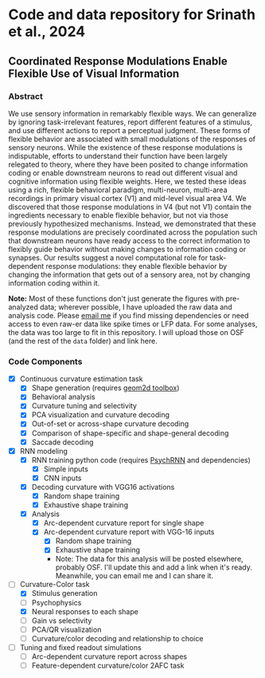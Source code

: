 # Code and data repository for Srinath et al., 2024

## Coordinated Response Modulations Enable Flexible Use of Visual Information

### Abstract
We use sensory information in remarkably flexible ways. We can generalize by ignoring task-irrelevant features, report different features of a stimulus, and use different actions to report a perceptual judgment. These forms of flexible behavior are associated with small modulations of the responses of sensory neurons. While the existence of these response modulations is indisputable, efforts to understand their function have been largely relegated to theory, where they have been posited to change information coding or enable downstream neurons to read out different visual and cognitive information using flexible weights. Here, we tested these ideas using a rich, flexible behavioral paradigm, multi-neuron, multi-area recordings in primary visual cortex (V1) and mid-level visual area V4. We discovered that those response modulations in V4 (but not V1) contain the ingredients necessary to enable flexible behavior, but not via those previously hypothesized mechanisms. Instead, we demonstrated that these response modulations are precisely coordinated across the population such that downstream neurons have ready access to the correct information to flexibly guide behavior without making changes to information coding or synapses. Our results suggest a novel computational role for task-dependent response modulations: they enable flexible behavior by changing the information that gets out of a sensory area, not by changing information coding within it. 

**Note:** Most of these functions don't just generate the figures with pre-analyzed data; wherever possible, I have uploaded the raw data and analysis code. Please [email me](mailto:ramsrinath@uchicago.edu) if you find missing dependencies or need access to even raw-er data like spike times or LFP data. For some analyses, the data was too large to fit in this repository. I will upload those on OSF (and the rest of the `data` folder) and link here.

### Code Components
- [x] Continuous curvature estimation task
    - [x] Shape generation (requires [geom2d toolbox](https://www.mathworks.com/matlabcentral/fileexchange/7844-geom2d))
    - [x] Behavioral analysis
    - [x] Curvature tuning and selectivity
    - [x] PCA visualization and curvature decoding
    - [x] Out-of-set or across-shape curvature decoding
    - [x] Comparison of shape-specific and shape-general decoding
    - [x] Saccade decoding

- [x] RNN modeling
    - [x] RNN training python code (requires [PsychRNN](https://psychrnn.readthedocs.io/en/latest/) and dependencies)
        - [x] Simple inputs
        - [x] CNN inputs
    - [x] Decoding curvature with VGG16 activations
        - [x] Random shape training
        - [x] Exhaustive shape training
    - [x] Analysis
        - [x] Arc-dependent curvature report for single shape
        - [x] Arc-dependent curvature report with VGG-16 inputs
            - [x] Random shape training
            - [x] Exhaustive shape training
            - Note: The data for this analysis will be posted elsewhere, probably OSF. I'll update this and add a link when it's ready. Meanwhile, you can email me and I can share it.

- [ ] Curvature-Color task
    - [x] Stimulus generation
    - [ ] Psychophysics
    - [x] Neural responses to each shape
    - [ ] Gain vs selectivity
    - [ ] PCA/QR visualization
    - [ ] Curvature/color decoding and relationship to choice

- [ ] Tuning and fixed readout simulations
    - [ ] Arc-dependent curvature report across shapes
    - [ ] Feature-dependent curvature/color 2AFC task
